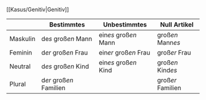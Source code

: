 [[Kasus/Genitiv|Genitiv]]

|          | Bestimmtes              | Unbestimmtes          | Null Artikel      |
| -------- | ----------------------- | --------------------- | ----------------- |
| Maskulin | de*s* groß*en* Mann     | ein*es* groß*en* Mann | groß*en* Mann*es* |
| Feminin  | d*er* groß*en* Frau     | ein*er* groß*en* Frau | groß*er* Frau     |
| Neutral  | d*es* groß*en* Kind     | ein*es* groß*en* Kind | groß*en* Kind*es* |
| Plural   | d*er* groß*en* Familien |                       | groß*er* Familien |
